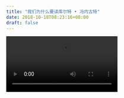 ```yaml
--- 
title: "我们为什么要读库尔特 • 冯内古特" 
date: 2018-10-18T08:23:16+08:00 
draft: false 
--- 
```


<video src="http://static.buchadian.cn/Why%20should%20you%20read%20Kurt%20Vonnegut%20-%20Mia%20Nacamulli.webm" controls></video>
<!--stackedit_data:
eyJoaXN0b3J5IjpbLTQ3NjQ2ODM0MCw3NjM5ODQzNjIsNDA3MD
Y0MzMyLC02MDU5Mjg2MzEsOTAwMzczNjE4LC0xMDg0NzYyOTc2
LC0xNzQ0NjQ4MjUyLDEwMjAyMzgzNTcsLTI5MTUyMjAyNCwtMT
k1Nzg4NjA1NSwtMTI1Nzg0NzQxNSwyMjI3Mjc2ODFdfQ==
-->